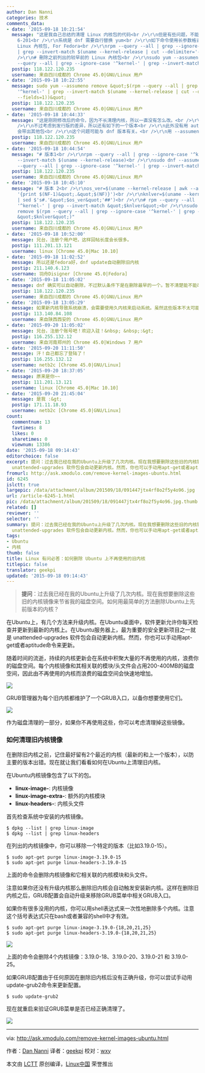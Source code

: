 ```yaml
---
author: Dan Nanni
categories: 技术
comments_data:
- date: '2015-09-18 10:21:54'
  message: "这是我自己总结的清理 Linux 内核包的代码<br />\r\n但是有些问题，不能识别内核的子版本，需要手动修改一下。比如没有识别内核版本中的
    6-201<br />\r\n系统是 dnf 需要自行替换 yum<br />\r\n如下命令使用长参数格式<br />\r\n<br />\r\n# 列出较早版本的
    Linux 內核包, For Fedora<br />\r\nrpm --query --all | grep --ignore-case '^kernel-'
    | grep --invert-match $(uname --kernel-release | cut --delimiter='-' --fields=1)<br
    />\r\n# 刪除之前列出的较早前的 Linux 內核包<br />\r\nsudo yum --assumeno remove &quot;$(rpm
    --query --all | grep --ignore-case '^kernel-' | grep --invert-match $(uname --"
  postip: 118.122.120.235
  username: 来自四川成都的 Chrome 45.0|GNU/Linux 用户
- date: '2015-09-18 10:22:55'
  message: sudo yum --assumeno remove &quot;$(rpm --query --all | grep --ignore-case
    '^kernel-' | grep --invert-match $(uname --kernel-release | cut --delimiter='-'
    --fields=1))&quot;
  postip: 118.122.120.235
  username: 来自四川成都的 Chrome 45.0|GNU/Linux 用户
- date: '2015-09-18 10:44:33'
  message: "这是刚刚修改后的命令，因为不长清理内核，所以一直没有怎么改。<br />\r\n这次是直接用 uname 返回的内核版本，没有做任何截取。<br
    />\r\n不过考虑到发行版的差异，所以还有如下的一个版本<br />\r\n此外没有用 autoremove，是因为之前发现如果用 autoremove
    会带出其他包<br />\r\n这个问题可能与 dnf 版本有关。<br />\r\n用 --assumeno 是防止意外删除，仅展示命令要执行什么。"
  postip: 118.122.120.235
  username: 来自四川成都的 Chrome 45.0|GNU/Linux 用户
- date: '2015-09-18 10:44:54'
  message: "# 版本1<br />\r\nrpm --query --all | grep --ignore-case '^kernel-' | grep
    --invert-match $(uname --kernel-release)<br />\r\nsudo dnf --assumeno remove $(rpm
    --query --all | grep --ignore-case '^kernel-' | grep --invert-match $(uname --kernel-release))"
  postip: 118.122.120.235
  username: 来自四川成都的 Chrome 45.0|GNU/Linux 用户
- date: '2015-09-18 10:45:10'
  message: "# 版本 2<br />\r\nos_ver=$(uname --kernel-release | awk --assign FS='.'
    '{print $(NF-1)&quot;.&quot;$(NF)}')<br />\r\nknlver=$(uname --kernel-release
    | sed $'s#.'&quot;$os_ver&quot;'##')<br />\r\n# rpm --query --all | grep --ignore-case
    '^kernel-' | grep --invert-match &quot;$knlver&quot;<br />\r\nsudo dnf --assumeno
    remove $(rpm --query --all | grep --ignore-case '^kernel-' | grep --invert-match
    &quot;$knlver&quot;)"
  postip: 118.122.120.235
  username: 来自四川成都的 Chrome 45.0|GNU/Linux 用户
- date: '2015-09-18 10:52:00'
  message: 兄台，注册个用户吧，这样回帖长度会长很多。
  postip: 111.201.13.121
  username: linux [Chrome 45.0|Mac 10.10]
- date: '2015-09-18 11:02:52'
  message: 所以还是fedora好，dnf update自动删除旧内核
  postip: 211.140.6.123
  username: 羽舟Disigner [Chrome 45.0|Fedora]
- date: '2015-09-18 11:05:02'
  message: dnf 确实可以自动删除，不过默认条件下是在删除最早的一个。暂不清楚能不能改成在一定时间后删除所有老的内核。
  postip: 118.122.120.235
  username: 来自四川成都的 Chrome 45.0|GNU/Linux 用户
- date: '2015-09-18 13:05:29'
  message: 如果新内核导致系统崩溃，会需要使用久内核来启动系统。虽然这些版本不太可能会发生这么严重的错误，但是可能还是存在的。起码得留一个能够稳定的久内核
  postip: 113.140.84.108
  username: 来自陕西西安的 Chrome 45.0|GNU/Linux 用户
- date: '2015-09-20 11:05:02'
  message: 兄台，注册个账号吧！欢迎入驻！&nbsp; &nbsp;:&gt;
  postip: 116.255.132.12
  username: 来自河南郑州的 Chrome 45.0|Windows 7 用户
- date: '2015-09-20 11:11:50'
  message: 汗！自己都忘了登陆了！
  postip: 116.255.132.12
  username: netb2c [Chrome 45.0|GNU/Linux]
- date: '2015-09-20 18:37:05'
  message: 原来是你~~
  postip: 111.201.13.121
  username: linux [Chrome 45.0|Mac 10.10]
- date: '2015-09-20 21:45:04'
  message: 是我 :&gt;
  postip: 171.11.18.93
  username: netb2c [Chrome 45.0|GNU/Linux]
count:
  commentnum: 13
  favtimes: 8
  likes: 0
  sharetimes: 0
  viewnum: 13386
date: '2015-09-18 09:14:43'
editorchoice: false
excerpt: 提问：过去我已经在我的Ubuntu上升级了几次内核。现在我想要删除这些旧的内核镜像来节省我的磁盘空间。如何用最简单的方法删除Ubuntu上先前版本的内核？  在Ubuntu上，有几个方法来升级内核。在Ubuntu桌面中，软件更新允许你每天检查并更新到最新的内核上。在Ubuntu服务器上，最为重要的安全更新项目之一就是
  unattended-upgrades 软件包会自动更新内核。然而，你也可以手动用apt-get或者aptitude命令来更新。 随着时间的流逝，持续的内核更新会在系统中积聚大量的不再使用的内核，浪费你的磁盘空间。每个内核镜像和其相关联的模块/头文件
fromurl: http://ask.xmodulo.com/remove-kernel-images-ubuntu.html
id: 6245
islctt: true
largepic: /data/attachment/album/201509/18/091447jtx4rf8o2f5y4o96.jpg
url: /article-6245-1.html
pic: /data/attachment/album/201509/18/091447jtx4rf8o2f5y4o96.jpg.thumb.jpg
related: []
reviewer: ''
selector: ''
summary: 提问：过去我已经在我的Ubuntu上升级了几次内核。现在我想要删除这些旧的内核镜像来节省我的磁盘空间。如何用最简单的方法删除Ubuntu上先前版本的内核？  在Ubuntu上，有几个方法来升级内核。在Ubuntu桌面中，软件更新允许你每天检查并更新到最新的内核上。在Ubuntu服务器上，最为重要的安全更新项目之一就是
  unattended-upgrades 软件包会自动更新内核。然而，你也可以手动用apt-get或者aptitude命令来更新。 随着时间的流逝，持续的内核更新会在系统中积聚大量的不再使用的内核，浪费你的磁盘空间。每个内核镜像和其相关联的模块/头文件
tags:
- Ubuntu
- 内核
thumb: false
title: Linux 有问必答：如何删除 Ubuntu 上不再使用的旧内核
titlepic: false
translator: geekpi
updated: '2015-09-18 09:14:43'
---
```



> 
> **提问**：过去我已经在我的Ubuntu上升级了几次内核。现在我想要删除这些旧的内核镜像来节省我的磁盘空间。如何用最简单的方法删除Ubuntu上先前版本的内核？
> 
> 
> 


在Ubuntu上，有几个方法来升级内核。在Ubuntu桌面中，软件更新允许你每天检查并更新到最新的内核上。在Ubuntu服务器上，最为重要的安全更新项目之一就是 unattended-upgrades 软件包会自动更新内核。然而，你也可以手动用apt-get或者aptitude命令来更新。


随着时间的流逝，持续的内核更新会在系统中积聚大量的不再使用的内核，浪费你的磁盘空间。每个内核镜像和其相关联的模块/头文件会占用200-400MB的磁盘空间，因此由不再使用的内核而浪费的磁盘空间会快速地增加。


![](/data/attachment/album/201509/18/091447jtx4rf8o2f5y4o96.jpg)


GRUB管理器为每个旧内核都维护了一个GRUB入口，以备你想要使用它们。


![](/data/attachment/album/201509/18/091455qvnp7gyjf14lwojw.jpg)


作为磁盘清理的一部分，如果你不再使用这些，你可以考虑清理掉这些镜像。


### 如何清理旧内核镜像


在删除旧内核之前，记住最好留有2个最近的内核（最新的和上一个版本），以防主要的版本出错。现在就让我们看看如何在Ubuntu上清理旧内核。


在Ubuntu内核镜像包含了以下的包。


* **linux-image-**: 内核镜像
* **linux-image-extra-**: 额外的内核模块
* **linux-headers-**: 内核头文件


首先检查系统中安装的内核镜像。



```
$ dpkg --list | grep linux-image
$ dpkg --list | grep linux-headers

```

在列出的内核镜像中，你可以移除一个特定的版本（比如3.19.0-15）。



```
$ sudo apt-get purge linux-image-3.19.0-15
$ sudo apt-get purge linux-headers-3.19.0-15

```

上面的命令会删除内核镜像和它相关联的内核模块和头文件。


注意如果你还没有升级内核那么删除旧内核会自动触发安装新内核。这样在删除旧内核之后，GRUB配置会自动升级来移除GRUB菜单中相关GRUB入口。


如果你有很多没用的内核，你可以用shell表达式来一次性地删除多个内核。注意这个括号表达式只在bash或者兼容的shell中才有效。



```
$ sudo apt-get purge linux-image-3.19.0-{18,20,21,25}
$ sudo apt-get purge linux-headers-3.19.0-{18,20,21,25}

```

![](/data/attachment/album/201509/18/091544qutw3pzp1ww9whtt.jpg)


上面的命令会删除4个内核镜像：3.19.0-18、3.19.0-20、3.19.0-21 和 3.19.0-25。


如果GRUB配置由于任何原因在删除旧内核后没有正确升级，你可以尝试手动用update-grub2命令来更新配置。



```
$ sudo update-grub2

```

现在就重启来验证GRUB菜单是否已经正确清理了。


![](/data/attachment/album/201509/18/091544jbjwrewfbhlbdhaf.jpg)




---


via: <http://ask.xmodulo.com/remove-kernel-images-ubuntu.html>


作者：[Dan Nanni](http://ask.xmodulo.com/author/nanni) 译者：[geekpi](https://github.com/geekpi) 校对：[wxy](https://github.com/wxy)


本文由 [LCTT](https://github.com/LCTT/TranslateProject) 原创编译，[Linux中国](https://linux.cn/) 荣誉推出